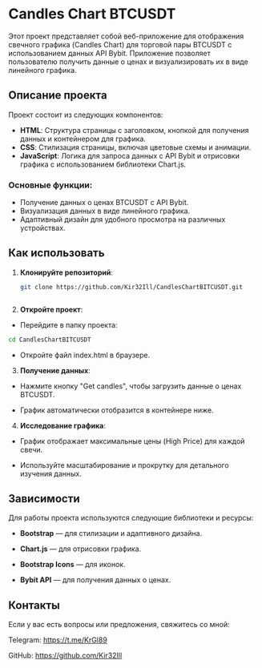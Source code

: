 # Candles Chart BTCUSDT

Этот проект представляет собой веб-приложение для отображения свечного графика (Candles Chart) для торговой пары BTCUSDT с использованием данных API Bybit. Приложение позволяет пользователю получить данные о ценах и визуализировать их в виде линейного графика.

## Описание проекта

Проект состоит из следующих компонентов:
- **HTML**: Структура страницы с заголовком, кнопкой для получения данных и контейнером для графика.
- **CSS**: Стилизация страницы, включая цветовые схемы и анимации.
- **JavaScript**: Логика для запроса данных с API Bybit и отрисовки графика с использованием библиотеки Chart.js.

### Основные функции:
- Получение данных о ценах BTCUSDT с API Bybit.
- Визуализация данных в виде линейного графика.
- Адаптивный дизайн для удобного просмотра на различных устройствах.


## Как использовать

1. **Клонируйте репозиторий**:
   ```bash
   git clone https://github.com/Kir32Ill/CandlesChartBITCUSDT.git



2. **Откройте проект**:

- Перейдите в папку проекта:
```bash
cd CandlesChartBITCUSDT
```
- Откройте файл index.html в браузере.



3. **Получение данных**:

- Нажмите кнопку "Get candles", чтобы загрузить данные о ценах BTCUSDT.

- График автоматически отобразится в контейнере ниже.



4. **Исследование графика**:

- График отображает максимальные цены (High Price) для каждой свечи.

- Используйте масштабирование и прокрутку для детального изучения данных.



## Зависимости
Для работы проекта используются следующие библиотеки и ресурсы:

- **Bootstrap** — для стилизации и адаптивного дизайна.

- **Chart.js** — для отрисовки графика.

- **Bootstrap Icons** — для иконок.

- **Bybit API** — для получения данных о ценах.



## Контакты
Если у вас есть вопросы или предложения, свяжитесь со мной:

Telegram: https://t.me/KrGl89

GitHub: https://github.com/Kir32Ill


